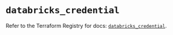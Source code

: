 # `databricks_credential`

Refer to the Terraform Registry for docs: [`databricks_credential`](https://registry.terraform.io/providers/databricks/databricks/1.76.0/docs/resources/credential).
